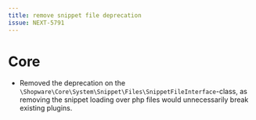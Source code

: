 ```yaml
---
title: remove snippet file deprecation
issue: NEXT-5791
---
```

# Core
* Removed the deprecation on the `\Shopware\Core\System\Snippet\Files\SnippetFileInterface`-class, as removing the snippet loading over php files would unnecessarily break existing plugins.
